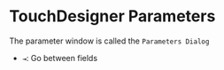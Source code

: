 # TouchDesigner Parameters

The parameter window is called the `Parameters Dialog`

- `⇥`: Go between fields
